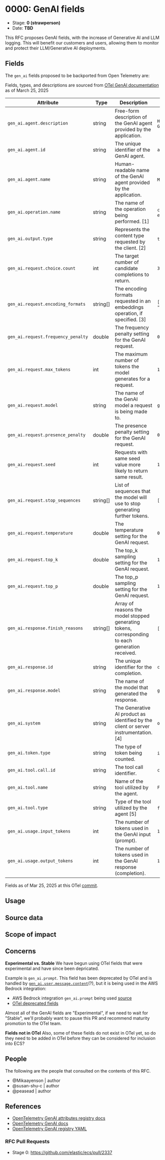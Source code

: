 # 0000: GenAI fields
<!-- Leave this ID at 0000. The ECS team will assign a unique, contiguous RFC number upon merging the initial stage of this RFC. -->

- Stage: **0 (strawperson)** <!-- Update to reflect target stage. See https://elastic.github.io/ecs/stages.html -->
- Date: **TBD** <!-- The ECS team sets this date at merge time. This is the date of the latest stage advancement. -->

<!--
As you work on your RFC, use the "Stage N" comments to guide you in what you should focus on, for the stage you're targeting.
Feel free to remove these comments as you go along.
-->

<!--
Stage 0: Provide a high level summary of the premise of these changes. Briefly describe the nature, purpose, and impact of the changes. ~2-5 sentences.
-->

This RFC proposes GenAI fields, with the increase of Generative AI and LLM logging. This will benefit our customers and users, allowing them to monitor and protect their LLM/Generative AI deployments.

<!--
Stage 1: If the changes include field additions or modifications, please create a folder titled as the RFC number under rfcs/text/. This will be where proposed schema changes as standalone YAML files or extended example mappings and larger source documents will go as the RFC is iterated upon.
-->

<!--
Stage X: Provide a brief explanation of why the proposal is being marked as abandoned. This is useful context for anyone revisiting this proposal or considering similar changes later on.
-->

## Fields

<!--
Stage 1: Describe at a high level how this change affects fields. Include new or updated yml field definitions for all of the essential fields in this draft. While not exhaustive, the fields documented here should be comprehensive enough to deeply evaluate the technical considerations of this change. The goal here is to validate the technical details for all essential fields and to provide a basis for adding experimental field definitions to the schema. Use GitHub code blocks with yml syntax formatting, and add them to the corresponding RFC folder.
-->

<!--
Archived by @peasead w/Elastic Security Labs 10/29/2024
The `llm` fields proposed are: [WIP]

Field | Type | Description /Usage
-- | -- | -- 
llm.request.content	|	text	|	The full text of the user's request to the LLM.
llm.request.token_count	|	integer	|	Number of tokens in the user's request.
llm.response.content	|	text	|	The full text of the LLM's response.
llm.response.token_count	|	integer	|	Number of tokens in the LLM's response.
llm.user.id	|	keyword	|	Unique identifier for the user.
llm.user.rn	|	keyword	|	Unique resource name for the user.
llm.request.id	|	keyword	|	Unique identifier for the LLM request.
llm.response.id	|	keyword	|	Unique identifier for the LLM response.
llm.response.error_code	|	keyword	|	Error code returned in the LLM response.
llm.response.stop_reason	|	keyword	|	Reason the LLM response stopped.
llm.request.timestamp	|	date	|	Timestamp when the request was made.
llm.response.timestamp	|	date	|	Timestamp when the response was received.
llm.model.name	|	keyword	|	Name of the LLM model used to generate the response.
llm.model.version	|	keyword	|	Version of the LLM model used to generate the response.
llm.model.id	|	keyword	|	Unique identifier for the LLM model.
llm.model.role	|	keyword	|	Role of the LLM model in the interaction.
llm.model.type	|	keyword	|	Type of LLM model.
llm.model.description	|	keyword	|	Description of the LLM model.
llm.model.instructions	|	text	|	Custom instructions for the LLM model.
llm.model.parameters	|	keyword	|	Parameters used to confirm the LLM model.
-->

The `gen_ai` fields proposed to be backported from Open Telemetry are: 

Fields, types, and descriptions are sourced from [OTel GenAI documentation](https://opentelemetry.io/docs/specs/semconv/attributes-registry/gen-ai/) as of March 25, 2025

| Attribute | Type | Description | Examples |
|---|---|---|---|
| `gen_ai.agent.description` | string | Free-form description of the GenAI agent provided by the application. | `Helps with math problems`; `Generates fiction stories` | 
| `gen_ai.agent.id` | string | The unique identifier of the GenAI agent. | `asst_5j66UpCpwteGg4YSxUnt7lPY` | 
| `gen_ai.agent.name` | string | Human-readable name of the GenAI agent provided by the application. | `Math Tutor`; `Fiction Writer` | 
| `gen_ai.operation.name` | string | The name of the operation being performed. [1] | `chat`; `text_completion`; `embeddings` | 
| `gen_ai.output.type` | string | Represents the content type requested by the client. [2] | `text`; `json`; `image` | 
|`gen_ai.request.choice.count` | int | The target number of candidate completions to return. | `3` | 
| `gen_ai.request.encoding_formats` | string[] | The encoding formats requested in an embeddings operation, if specified. [3] | `["base64"]`; `["float", "binary"]` | 
| `gen_ai.request.frequency_penalty` | double | The frequency penalty setting for the GenAI request. | `0.1` | 
| `gen_ai.request.max_tokens` | int | The maximum number of tokens the model generates for a request. | `100` | 
| `gen_ai.request.model` | string | The name of the GenAI model a request is being made to. | `gpt-4` | 
| `gen_ai.request.presence_penalty` | double | The presence penalty setting for the GenAI request. | `0.1` | 
| `gen_ai.request.seed` | int | Requests with same seed value more likely to return same result. | `100` | 
| `gen_ai.request.stop_sequences` | string[] | List of sequences that the model will use to stop generating further tokens. | `["forest", "lived"]` | 
| `gen_ai.request.temperature` | double | The temperature setting for the GenAI request. | `0.0` | 
| `gen_ai.request.top_k` | double | The top_k sampling setting for the GenAI request. | `1.0` | 
| `gen_ai.request.top_p` | double | The top_p sampling setting for the GenAI request. | `1.0` | 
| `gen_ai.response.finish_reasons` | string[] | Array of reasons the model stopped generating tokens, corresponding to each generation received. | `["stop"]`; `["stop", "length"]` | 
| `gen_ai.response.id` | string | The unique identifier for the completion. | `chatcmpl-123` | 
| `gen_ai.response.model` | string | The name of the model that generated the response. | `gpt-4-0613` | 
| `gen_ai.system` | string | The Generative AI product as identified by the client or server instrumentation. [4] | `openai` | 
| `gen_ai.token.type` | string | The type of token being counted. | `input`; `output` | 
| `gen_ai.tool.call.id` | string | The tool call identifier. | `call_mszuSIzqtI65i1wAUOE8w5H4` | 
| `gen_ai.tool.name` | string | Name of the tool utilized by the agent. | `Flights` | 
| `gen_ai.tool.type` | string | Type of the tool utilized by the agent [5] | `function`; `extension`; `datastore` | 
| `gen_ai.usage.input_tokens` | int | The number of tokens used in the GenAI input (prompt). | `100` | 
| `gen_ai.usage.output_tokens` | int | The number of tokens used in the GenAI response (completion). | `180` | 

Fields as of Mar 25, 2025 at this OTel [commit](https://github.com/open-telemetry/semantic-conventions/blob/78c42c576a25743902192466cf7ff81889bf3630/docs/attributes-registry/gen-ai.md).

<!-- Archived by @susan-shu-c w/Elastic Security 03/25/2025 -->
<!-- 
Field | Type | Description /Usage | Example
-- | -- | -- | --
gen_ai | nested | This defines the attributes used to describe telemetry in the context of Generative Artificial Intelligence (GenAI) Models requests and responses.
gen_ai.analysis | nested | 
gen_ai.analysis.action_recommended | keyword | Recommended actions based on the analysis. 
gen_ai.analysis.finding | keyword | Detailed findings from security tools.
gen_ai.analysis.function | keyword | Name of the security or analysis function used.
gen_ai.analysis.tool_names | keyword | Name of the security or analysis tools used.
gen_ai.assistant | nested | 
gen_ai.assistant.message | nested | 
gen_ai.assistant.message.role | keyword | The actual role of the message author as passed in the message. | `assistant` or `bot`
gen_ai.assistant.message.content | keyword | The contents of the assistant message. | `Spans, events, metrics defined by the GenAI semantic conventions.`
gen_ai.assistant.message.tool_calls | nested | The tool calls generated by the model, such as function calls. | 
gen_ai.assistant.message.tool_calls.id | text | The id of the tool call | `call_mszuSIzqtI65i1wAUOE8w5H4`
gen_ai.assistant.message.tool_calls.type | keyword | The type of the tool | `function`
gen_ai.assistant.message.tool_calls.function | nested
gen_ai.assistant.message.tool_calls.function.name | keyword | The name of the function to call | `get_link_to_otel_semconv`
gen_ai.assistant.message.tool_calls.function.arguments | keyword | The arguments to pass the the function | `{"semconv": "gen_ai"}`
gen_ai.choice | nested | This event describes model-generated individual chat response
gen_ai.choice.finish_reason | keyword | The reason the model stopped generating tokens. | `stop`, `tool_calls`, `content_filter`
gen_ai.choice.index | intiger | The index of the choice in the list of choices. | `1`
gen_ai.choice.message | nested | GenAI response message. | 
gen_ai.choice.message.role | The actual role of the message author as passed in the message. | `assistant` or `bot`
gen_ai.choice.message.content | The contents of the choice message. | `Spans, events, metrics defined by the GenAI semantic conventions.`
gen_ai.choice.message.tool_calls | nested | The tool calls generated by the model, such as function calls. | 
gen_ai.choice.message.tool_calls.id | text | The id of the tool call | `call_mszuSIzqtI65i1wAUOE8w5H4`
gen_ai.choice.message.tool_calls.type | keyword | The type of the tool | `function`
gen_ai.choice.message.tool_calls.function | nested
gen_ai.choice.message.tool_calls.function.name | keyword | The name of the function to call | `get_link_to_otel_semconv`
gen_ai.choice.message.tool_calls.function.arguments | keyword | The arguments to pass the the function | `{"semconv": "gen_ai"}`
gen_ai.compliance | nested |
gen_ai.compliance.request_triggered | keyword | Lists compliance-related filters that were triggered during the processing of the request, such as data privacy filters or regulatory compliance checks.
gen_ai.compliance.response_triggered | keyword | Lists compliance-related filters that were triggered during the processing of the response, such as data privacy filters or regulatory compliance checks.
gen_ai.compliance.violation_code | keyword | Code identifying the specific compliance rule that was violated.
gen_ai.compliance.violation_detected | boolean | Indicates if any compliance violation was detected during the interaction.
gen_ai.operation.name | keyword | The name of the operation being performed. | `chat`, `text_completion`
gen_ai.openai | nested | This group defines attributes for OpenAI. |
gen_ai.openai.request.response_format | keyword | The response format that is requested. | `json_object`, `json_schema`, `auto`
gen_ai.openai.request.seed | integer | Requests with same seed value more likely to return same result. | `100`
gen_ai.openai.request.service_tier | keyword | The service tier requested. May be a specific tier, detault, or auto. | `auto`, `default`
gen_ai.openai.response.service_tier | keyword | The service tier used for the response. | `scale`, `default`
gen_ai.owasp | nested | 
gen_ai.owasp.description | text | Description of the OWASP risk triggered.
gen_ai.owasp.id | keyword | Identifier for the OWASP risk addressed.
gen_ai.performance | nested
gen_ai.performance.request_size | long | Size of the request payload in bytes.
gen_ai.performance.response_size | long | Size of the response payload in bytes.
gen_ai.performance.response_time | long | Time taken by the LLM to generate a response in milliseconds.
gen_ai.performance.start_response_time | long | Time taken by the LLM to send first response byte in milliseconds.
gen_ai.policy | nested
gen_ai.policy.action | keyword | Action taken due to a policy violation, such as blocking, alerting, or modifying the content.
gen_ai.policy.confidence | keyword | Confidence level in the policy match that triggered the action, quantifying how closely the identified content matched the policy criteria.
gen_ai.policy.match_detail | nested
gen_ai.policy.name | keyword | Name of the specific policy that was triggered.
gen_ai.policy.violation | boolean | Specifies if a security policy was violated.
gen_ai.request | nested | This group defines attributes for GenAI request actions. |
gen_ai.request.id | keyword | Unique identifier for the LLM request.
gen_ai.request.max_tokens | integer | The maximum number of tokens the model generates for a request. | `100`
gen_ai.request.model | nested | 
gen_ai.request.model.description | text | Description of the LLM model.
gen_ai.request.model.instructions | text | Custom instructions for the LLM model.
gen_ai.request.model.role | keyword | Role of the LLM model in the interaction.
gen_ai.request.model.type | keyword | Type of LLM model.
gen_ai.request.model.version | keyword | Version of the LLM model used to generate the response.
gen_ai.request.model.id | keyword | The name of the GenAI model a request is being made to. | `gpt-4`
gen_ai.request.temperature | integer | The temperature setting for the GenAI request. | `0.0`
gen_ai.request.timestamp | date | Timestamp when the request was made.
gen_ai.request.top_p | integer | The top_p sampling setting for the GenAI request. | `1.0`
gen_ai.request.top_k | integer | The top_k sampling setting for the GenAI request. | `1.0`
gen_ai.request.stop_sequences | keyword | List of sequences that the model will use to stop generating further tokens. | `["forest", "lived"]`
gen_ai.request.frequency_penalty | integer | The frequency penalty setting for the GenAI request. | `0.1`
gen_ai.request.presence_penalty | integer | The presence penalty setting for the GenAI request. | `0.1`
gen_ai.response | nested | This group defines attributes for GenAI response actions. |
gen_ai.response.error_code | keyword | Error code returned in the LLM response.
gen_ai.response.finish_reasons | keyword | Array of reasons the model stopped generating tokens, corresponding to each generation received. | `["stop", "stop", "length"]`
gen_ai.response.id | keyword | The unique identifier for the completion. | `chatcmpl-123`
gen_ai.response.model | keyword | The name of the model that generated the response. | `gpt-4-0613`
gen_ai.response.timestamp | date | Timestamp when the response was received.
gen_ai.security | nested | 
gen_ai.security.halluncination_consistency | integer | Consistency check between multiple responses. 
gen_ai.security.jailbreak_score | integer | Measures similarity to known jailbreak attempts.
gen_ai.security.prompt_injection_score | integer | Measures similarity to known prompt injection attacks.
gen_ai.security.refusal_score | integer | Measures similarity to known LLM refusal responses.
gen_ai.security.regex_pattern_count | integer | Counts occurrences of strings matching user-defined regex patterns.
gen_ai.sentiment | nested | 
gen_ai.sentiment.content_categories | keyword | Categories of content identified as sensitive or requiring moderation.
gen_ai.sentiment.content_inappropriate | keyword | Whether the content was flagged as inappropriate or sensitive.
gen_ai.sentiment.score | integer | Sentiment analysis score.
gen_ai.sentiment.toxicity_score | integer | Toxicity analysis score.
gen_ai.system | nested | 
gen_ai.system.product | keyword | The Generative AI product as identified by the client or server instrumentation. | `openai`
gen_ai.system.message | nested | This event describes the instructions passed to the GenAI model.
gen_ai.system.message.role | keyword | The actual role of the message author as passed in the message. | `system` or `instructions`
gen_ai.system.message.content | keyword | The contents of the system message. | `You're a friendly bot that answers questions about GenAi.`
gen_ai.text | nested
gen_ai.text.complexity_score | integer | Evaluates the complexity of the text.
gen_ai.text.readability_score | integer | Measures the readability level of the text.
gen_ai.text.similarity_score | integer | Measures the similarity between the prompt and response.
gen_ai.token.type | keyword | The type of token being counted. | `input`, `output`
gen_ai.tool | nested |
gen_ai.tool.message | nested |
gen_ai.tool.message.role | keyword | The actual role of the message author as passed in the message. | `tool` or `function`
gen_ai.tool.message.content | keyword | The contents of the tool message. | `elastic.co`
gen_ai.tool.message.id | text | Tool call that this message is responding to. | `call_mszuSIzqtI65i1wAUOE8w5H4`
gen_ai.usage | nested | This group defines attributes for GenAI usage. |
gen_ai.usage.completion_tokens | integer | Number of tokens in the LLM's response.
gen_ai.usage.prompt_tokens | integer | Number of tokens in the user's request.
gen_ai.usage.input_tokens | integer | The number of tokens used in the GenAI input (prompt). | `100`
gen_ai.usage.output_tokens | integer | The number of tokens used in the GenAI response (completion). | `180`
gen_ai.user | nested | This event describes the prompt message specified by the user.
gen_ai.user.content | keyword | The contents of the user message. | `What telemetry is reported by OpenAI instrumentations?`
gen_ai.user.id | keyword | Unique identifier for the user.
gen_ai.user.rn | keyword | Unique resource name for the user.
gen_ai.user.role | keyword | The actual role of the message author as passed in the message. | `user` or `customer`

Reuse fields: 
* Threat - https://www.elastic.co/guide/en/ecs/current/ecs-threat.html
* Rule - https://www.elastic.co/guide/en/ecs/current/ecs-rule.html 
-->

<!--
Stage 2: Add or update all remaining field definitions. The list should now be exhaustive. The goal here is to validate the technical details of all remaining fields and to provide a basis for releasing these field definitions as beta in the schema. Use GitHub code blocks with yml syntax formatting, and add them to the corresponding RFC folder.
-->

## Usage

<!--
Stage 1: Describe at a high-level how these field changes will be used in practice. Real world examples are encouraged. The goal here is to understand how people would leverage these fields to gain insights or solve problems. ~1-3 paragraphs.
-->

## Source data

<!--
Stage 1: Provide a high-level description of example sources of data. This does not yet need to be a concrete example of a source document, but instead can simply describe a potential source (e.g. nginx access log). This will ultimately be fleshed out to include literal source examples in a future stage. The goal here is to identify practical sources for these fields in the real world. ~1-3 sentences or unordered list.
-->

<!--
Stage 2: Included a real world example source document. Ideally this example comes from the source(s) identified in stage 1. If not, it should replace them. The goal here is to validate the utility of these field changes in the context of a real world example. Format with the source name as a ### header and the example document in a GitHub code block with json formatting, or if on the larger side, add them to the corresponding RFC folder.
-->

<!--
Stage 3: Add more real world example source documents so we have at least 2 total, but ideally 3. Format as described in stage 2.
-->

## Scope of impact

<!--
Stage 2: Identifies scope of impact of changes. Are breaking changes required? Should deprecation strategies be adopted? Will significant refactoring be involved? Break the impact down into:
 * Ingestion mechanisms (e.g. beats/logstash)
 * Usage mechanisms (e.g. Kibana applications, detections)
 * ECS project (e.g. docs, tooling)
The goal here is to research and understand the impact of these changes on users in the community and development teams across Elastic. 2-5 sentences each.
-->

## Concerns

**Experimental vs. Stable**
We have begun using OTel fields that were experimental and have since been depricated.

Example is `gen_ai.prompt`. This field has been deprecated by OTel and is handled by [`gen_ai.user.message.content`](https://github.com/open-telemetry/semantic-conventions/blob/main/docs/gen-ai/gen-ai-events.md)(?), but it is being used in the AWS Bedrock integration:
- AWS Bedrock integration `gen_ai.prompt` being used [source](https://github.com/elastic/integrations/blob/main/packages/aws_bedrock/data_stream/invocation/fields/fields.yml#L64-L66)
- [OTel deprecated fields](https://github.com/open-telemetry/semantic-conventions/blob/main/docs/attributes-registry/gen-ai.md#deprecated-genai-attributes)

Almost all of the GenAI fields are "Experimental", if we need to wait for "Stable", we'll probably want to pause this PR and recommend maturity promotion to the OTel team.

**Fields not in OTel**
Also, some of these fields do not exist in OTel yet, so do they need to be added in OTel before they can be considered for inclusion into ECS?

<!--
Stage 1: Identify potential concerns, implementation challenges, or complexity. Spend some time on this. Play devil's advocate. Try to identify the sort of non-obvious challenges that tend to surface later. The goal here is to surface risks early, allow everyone the time to work through them, and ultimately document resolution for posterity's sake.
-->

<!--
Stage 2: Document new concerns or resolutions to previously listed concerns. It's not critical that all concerns have resolutions at this point, but it would be helpful if resolutions were taking shape for the most significant concerns.
-->

<!--
Stage 3: Document resolutions for all existing concerns. Any new concerns should be documented along with their resolution. The goal here is to eliminate risk of churn and instability by ensuring all concerns have been addressed.
-->

## People

The following are the people that consulted on the contents of this RFC.

* @Mikaayenson | author
* @susan-shu-c | author
* @peasead | author

<!--
Who will be or has been consulted on the contents of this RFC? Identify authorship and sponsorship, and optionally identify the nature of involvement of others. Link to GitHub aliases where possible. This list will likely change or grow stage after stage.

e.g.:

* @Yasmina | author
* @Monique | sponsor
* @EunJung | subject matter expert
* @JaneDoe | grammar, spelling, prose
* @Mariana
-->


## References

<!-- Insert any links appropriate to this RFC in this section. -->

* [OpenTelemetry GenAI attributes registry docs](https://github.com/open-telemetry/semantic-conventions/blob/main/docs/attributes-registry/gen-ai.md)
* [OpenTelemetry GenAI docs](https://github.com/open-telemetry/semantic-conventions/tree/main/docs/gen-ai)
* [OpenTelemetry GenAI registry YAML](https://github.com/open-telemetry/semantic-conventions/blob/main/model/gen-ai/registry.yaml)

### RFC Pull Requests

<!-- An RFC should link to the PRs for each of it stage advancements. -->

* Stage 0: https://github.com/elastic/ecs/pull/2337

<!--
* Stage 1: https://github.com/elastic/ecs/pull/NNN
...
-->
